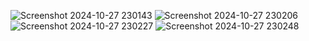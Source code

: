 ![Screenshot 2024-10-27 230143](https://github.com/user-attachments/assets/75ca01f6-f5c3-4af1-a336-af38e5b15884)
![Screenshot 2024-10-27 230206](https://github.com/user-attachments/assets/cfcad08c-35f2-45e4-b0f1-b5bf09d9e446)
![Screenshot 2024-10-27 230227](https://github.com/user-attachments/assets/cce13505-ecc9-4452-81e4-7beaf348b688)
![Screenshot 2024-10-27 230248](https://github.com/user-attachments/assets/81328168-37e2-462c-8702-6d21e49ecfd2)
